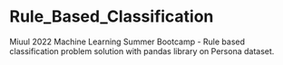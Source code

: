 # Rule_Based_Classification
Miuul 2022 Machine Learning Summer Bootcamp - Rule based classification problem solution with pandas library on Persona dataset.
